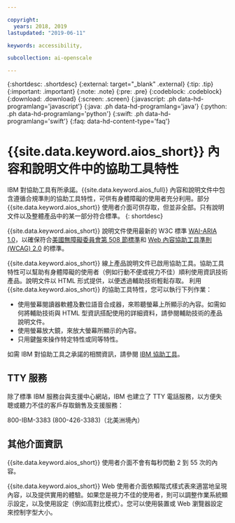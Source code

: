 ```yaml
---

copyright:
  years: 2018, 2019
lastupdated: "2019-06-11"

keywords: accessibility, 

subcollection: ai-openscale

---
```


{:shortdesc: .shortdesc}
{:external: target="_blank" .external}
{:tip: .tip}
{:important: .important}
{:note: .note}
{:pre: .pre}
{:codeblock: .codeblock}
{:download: .download}
{:screen: .screen}
{:javascript: .ph data-hd-programlang='javascript'}
{:java: .ph data-hd-programlang='java'}
{:python: .ph data-hd-programlang='python'}
{:swift: .ph data-hd-programlang='swift'}
{:faq: data-hd-content-type='faq'}

# {{site.data.keyword.aios_short}} 內容和說明文件中的協助工具特性

IBM 對協助工具有所承諾。{{site.data.keyword.aios_full}} 內容和說明文件中包含遵循合規準則的協助工具特性，可供有身體障礙的使用者充分利用。部分 {{site.data.keyword.aios_short}} 使用者介面可供存取，但並非全部。只有說明文件以及整體產品中的某一部分符合標準。
{: shortdesc}

{{site.data.keyword.aios_short}} 說明文件使用最新的 W3C 標準 <a href="https://www.w3.org/TR/wai-aria/" rel="noopener noreferrer" target="_blank">WAI-ARIA 1.0</a>，以確保符合<a href="https://www.access-board.gov/guidelines-and-standards/communications-and-it/about-the-section-508-standards/section-508-standards/" rel="noopener noreferrer" target="_blank">美國無障礙委員會第 508 節標準</a>和 <a href="https://www.w3.org/TR/WCAG20/" rel="noopener noreferrer" target="_blank">Web 內容協助工具準則 (WCAG) 2.0</a> 的標準。

{{site.data.keyword.aios_short}} 線上產品說明文件已啟用協助工具。協助工具特性可以幫助有身體障礙的使用者（例如行動不便或視力不佳）順利使用資訊技術產品。說明文件以 HTML 形式提供，以便透過輔助技術輕鬆存取。
利用 {{site.data.keyword.aios_short}} 的協助工具特性，您可以執行下列作業：

- 使用螢幕閱讀器軟體及數位語音合成器，來聆聽螢幕上所顯示的內容。如需如何將輔助技術與 HTML 型資訊搭配使用的詳細資料，請參閱輔助技術的產品說明文件。
- 使用螢幕放大鏡，來放大螢幕所顯示的內容。
- 只用鍵盤來操作特定特性或同等特性。

如需 IBM 對協助工具之承諾的相關資訊，請參閱 [IBM 協助工具](http://www.ibm.com/able)。

## TTY 服務

除了標準 IBM 服務台與支援中心網站，IBM 也建立了 TTY 電話服務，以方便失聰或聽力不佳的客戶存取銷售及支援服務：

800-IBM-3383 (800-426-3383)（北美洲境內）

## 其他介面資訊

{{site.data.keyword.aios_short}} 使用者介面不會有每秒閃動 2 到 55 次的內容。

{{site.data.keyword.aios_short}} Web 使用者介面依賴階式樣式表來適當地呈現內容，以及提供實用的體驗。如果您是視力不佳的使用者，則可以調整作業系統顯示設定，以及使用設定（例如高對比模式）。您可以使用裝置或 Web 瀏覽器設定來控制字型大小。

